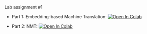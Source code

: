 Lab assignment #1

- Part 1: Embedding-based Machine Translation:
  [![Open In Colab](https://colab.research.google.com/assets/colab-badge.svg)](https://colab.research.google.com/github/girafe-ai/ml-mipt/blob/advanced_s21/homeworks_advanced/Lab1_NLP/Lab1_NLP_part1_Embedding_based_MT.ipynb)

- Part 2: NMT:
  [![Open In Colab](https://colab.research.google.com/assets/colab-badge.svg)](https://colab.research.google.com/github/girafe-ai/ml-mipt/blob/advanced_s21/homeworks_advanced/Lab1_NLP/Lab1_NLP_part2_NMT.ipynb)
